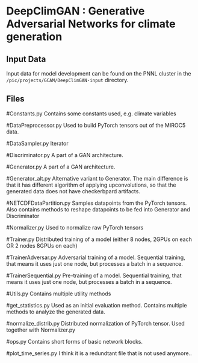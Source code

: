 # DeepClimGAN : Generative Adversarial Networks for climate generation

## Input Data

Input data for model development can be found on the PNNL cluster in
the `/pic/projects/GCAM/DeepClimGAN-input` directory.


## Files

#Constants.py
Contains some constants used, e.g. climate variables

#DataPreprocessor.py
Used to build PyTorch tensors out of the MIROC5 data.

#DataSampler.py
Iterator

#Discriminator.py
A part of a GAN architecture.

#Generator.py
A part of a GAN architecture.

#Generator_alt.py
Alternative variant to Generator. The main difference is that it has different algorithm of applying upconvolutions, so that the generated data does not have checkerbpard artifacts.

#NETCDFDataPartition.py
Samples datapoints from the PyTorch tensors. Also contains methods to reshape datapoints to be fed into Generator and Discriminator

#Normalizer.py
Used to normalize raw PyTorch tensors

#Trainer.py
Distributed training of a model (either 8 nodes, 2GPUs on each OR 2 nodes 8GPUs on each)

#TrainerAdversar.py
Adversarial training of a model. Sequential training, that means it uses just one node, but processes a batch in a sequence.

#TrainerSequential.py
Pre-training of a model. Sequential training, that means it uses just one node, but processes a batch in a sequence.

#Utils.py
Contains multiple utility methods

#get_statistics.py
Used as an initial evaluation method. Contains multiple methods to analyze the generated data.

#normalize_distrib.py
Distributed normalization of PyTorch tensor. Used together with Normalizer.py

#ops.py
Contains short forms of basic network blocks.

#plot_time_series.py
I think it is a redundtant file that is not used anymore..
